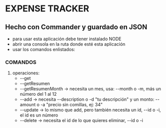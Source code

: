 # EXPENSE TRACKER

## Hecho con Commander y guardado en JSON

- para usar esta aplicación debe tener instalado NODE
- abrir una consola en la ruta donde esté esta aplicación
- usar los comandos enlistados:

### COMANDOS

1) operaciones:
    - --get 
    - --getResumen
    - --getResumenMonth -> necesita un mes, usa: --month o -m, más un número del 1 al 12
    - --add -> necesita --description o -d "tu descripción" y un monto: --amount o -a "precio sin comillas, ej: 34"
    - --update -> lo mismo que add, pero también necesita un id, --id o -i, el id es un número
    - --delete -> necesita el id de lo que quieres eliminar, --id o -i